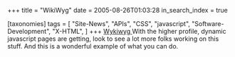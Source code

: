 +++
title = "WikiWyg"
date = 2005-08-26T01:03:28
in_search_index = true

[taxonomies]
tags = [ 
	"Site-News",
	"APIs",
	"CSS",
	"javascript",
	"Software-Development",
	"X-HTML",
]
+++
<a href="http://demo.wikiwyg.net/wikiwyg/demo/clientserver/">Wykiwyg </a> With the higher profile, dynamic javascript pages are getting, look to see a lot more folks working on this stuff. And this is a wonderful example of what you can do.
